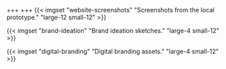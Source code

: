 +++
+++
{{< imgset "website-screenshots" "Screenshots from the local prototype." "large-12 small-12" >}}

{{< imgset "brand-ideation" "Brand ideation sketches." "large-4 small-12" >}}

{{< imgset "digital-branding" "Digital branding assets." "large-4 small-12" >}}

<!-- {{< imgset "event-memories" "The few, the proud, the exhausted." "large-12 small-12" >}} -->